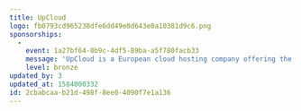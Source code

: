 ```yaml
---
title: UpCloud
logo: fb0793cd965238dfe6dd49e0d643e0a10381d9c6.png
sponsorships:
  -
    event: 1a27bf64-0b9c-4df5-89ba-a5f780facb33
    message: 'UpCloud is a European cloud hosting company offering the world''s fastest cloud servers for the most business-critical customers. Their in-house developed MaxIOPS storage technology allows users faster-than-SSD speeds delivering up to 100K IOPS, read and write. Everything works on a self-service basis through our easy-to-use, but powerful control panel or API. Make sure to try them out with the promo code [**fullstack**](https://upcloud.com/signup/?promo=fullstack) which gives you $25 dollars worth of free credits.'
    level: bronze
updated_by: 3
updated_at: 1584000332
id: 2cbabcaa-b21d-498f-8ee0-4090f7e1a136
---
```

